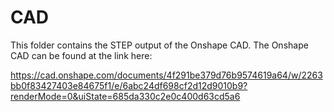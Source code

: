 # CAD
This folder contains the STEP output of the Onshape CAD. The Onshape CAD can be found at the link here:

https://cad.onshape.com/documents/4f291be379d76b9574619a64/w/2263bb0f83427403e84675f1/e/6abc24df698cf2d12d9010b9?renderMode=0&uiState=685da330c2e0c400d63cd5a6
